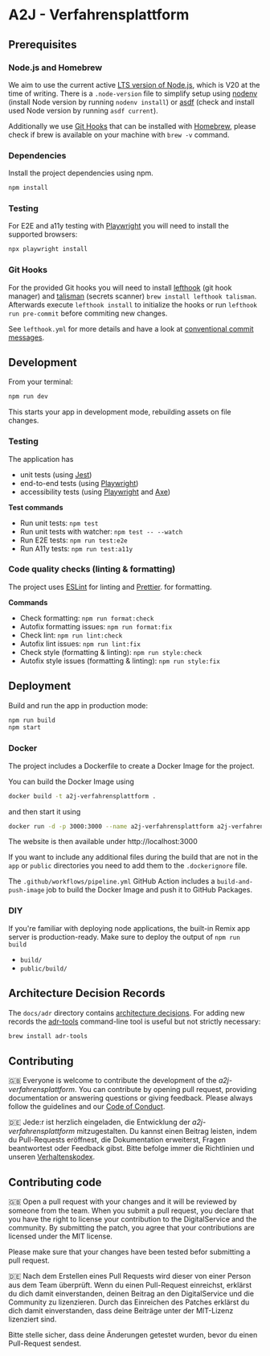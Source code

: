# A2J - Verfahrensplattform

## Prerequisites

### Node.js and Homebrew

We aim to use the current active [LTS version of Node.js](https://nodejs.dev/en/about/releases/), which is V20 at the time of writing. There is a `.node-version` file to simplify setup using [nodenv](https://github.com/nodenv/nodenv) (install Node version by running `nodenv install`) or [asdf](https://github.com/asdf-vm/asdf-nodejs) (check and install used Node version by running `asdf current`).

Additionally we use [Git Hooks](#git-hooks) that can be installed with [Homebrew](https://brew.sh/), please check if brew is available on your machine with `brew -v` command.

### Dependencies

Install the project dependencies using npm.

```bash
npm install
```

### Testing

For E2E and a11y testing with [Playwright](https://playwright.dev/docs/intro) you will need to install the supported browsers:

```bash
npx playwright install
```

### Git Hooks

For the provided Git hooks you will need to install [lefthook](https://github.com/evilmartians/lefthook)
(git hook manager) and [talisman](https://github.com/thoughtworks/talisman/) (secrets scanner) `brew install lefthook talisman`. Afterwards execute `lefthook install` to initialize the hooks or run `lefthook run pre-commit` before commiting new changes.

See `lefthook.yml` for more details and have a look at [conventional commit messages](https://chris.beams.io/posts/git-commit/).

## Development

From your terminal:

```sh
npm run dev
```

This starts your app in development mode, rebuilding assets on file changes.

### Testing

The application has

- unit tests (using [Jest](https://jestjs.io/docs/getting-started))
- end-to-end tests (using [Playwright](https://playwright.dev/docs/intro))
- accessibility tests (using [Playwright](https://playwright.dev/docs/intro) and [Axe](https://www.deque.com/axe/))

**Test commands**

- Run unit tests: `npm test`
- Run unit tests with watcher: `npm test -- --watch`
- Run E2E tests: `npm run test:e2e`
- Run A11y tests: `npm run test:a11y`

### Code quality checks (linting & formatting)

The project uses [ESLint](https://eslint.org/docs/latest/) for linting and [Prettier](https://prettier.io/docs/en/). for formatting.

**Commands**

- Check formatting: `npm run format:check`
- Autofix formatting issues: `npm run format:fix`
- Check lint: `npm run lint:check`
- Autofix lint issues: `npm run lint:fix`
- Check style (formatting & linting): `npm run style:check`
- Autofix style issues (formatting & linting): `npm run style:fix`

## Deployment

Build and run the app in production mode:

```sh
npm run build
npm start
```

### Docker

The project includes a Dockerfile to create a Docker Image for the project.

You can build the Docker Image using

```sh
docker build -t a2j-verfahrensplattform .
```

and then start it using

```sh
docker run -d -p 3000:3000 --name a2j-verfahrensplattform a2j-verfahrensplattform
```

The website is then available under http://localhost:3000

If you want to include any additional files during the build that are not in the `app` or `public` directories you need to add them to the `.dockerignore` file.

The `.github/workflows/pipeline.yml` GitHub Action includes a `build-and-push-image` job to build the Docker Image and push it to GitHub Packages.

### DIY

If you're familiar with deploying node applications, the built-in Remix app server is production-ready.
Make sure to deploy the output of `npm run build`

- `build/`
- `public/build/`

## Architecture Decision Records

The `docs/adr` directory contains [architecture decisions](https://cognitect.com/blog/2011/11/15/documenting-architecture-decisions).
For adding new records the [adr-tools](https://github.com/npryce/adr-tools) command-line tool is useful but not strictly necessary:

```bash
brew install adr-tools
```

## Contributing

🇬🇧
Everyone is welcome to contribute the development of the _a2j-verfahrensplattform_. You can contribute by opening pull request,
providing documentation or answering questions or giving feedback. Please always follow the guidelines and our
[Code of Conduct](CODE_OF_CONDUCT.md).

🇩🇪
Jede:r ist herzlich eingeladen, die Entwicklung der _a2j-verfahrensplattform_ mitzugestalten. Du kannst einen Beitrag leisten,
indem du Pull-Requests eröffnest, die Dokumentation erweiterst, Fragen beantwortest oder Feedback gibst.
Bitte befolge immer die Richtlinien und unseren [Verhaltenskodex](CODE_OF_CONDUCT_DE.md).

## Contributing code

🇬🇧
Open a pull request with your changes and it will be reviewed by someone from the team. When you submit a pull request,
you declare that you have the right to license your contribution to the DigitalService and the community.
By submitting the patch, you agree that your contributions are licensed under the MIT license.

Please make sure that your changes have been tested befor submitting a pull request.

🇩🇪
Nach dem Erstellen eines Pull Requests wird dieser von einer Person aus dem Team überprüft. Wenn du einen Pull-Request
einreichst, erklärst du dich damit einverstanden, deinen Beitrag an den DigitalService und die Community zu
lizenzieren. Durch das Einreichen des Patches erklärst du dich damit einverstanden, dass deine Beiträge unter der
MIT-Lizenz lizenziert sind.

Bitte stelle sicher, dass deine Änderungen getestet wurden, bevor du einen Pull-Request sendest.
